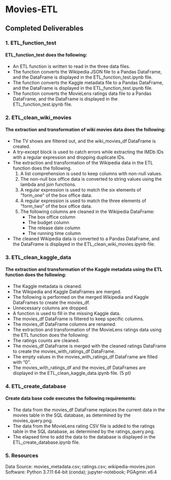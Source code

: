 # Movies-ETL

## Completed Deliverables 
### 1. ETL_function_test
#### ETL_function_test does the following:
- An ETL function is written to read in the three data files.
- The function converts the Wikipedia JSON file to a Pandas DataFrame, and the DataFrame is displayed in the ETL_function_test.ipynb file.
- The function converts the Kaggle metadata file to a Pandas DataFrame, and the DataFrame is displayed in the ETL_function_test.ipynb file.
- The function converts the MovieLens ratings data file to a Pandas DataFrame, and the DataFrame is displayed in the ETL_function_test.ipynb file.

### 2. ETL_clean_wiki_movies
#### The extraction and transformation of wiki movies data does the following:
- The TV shows are filtered out, and the wiki_movies_df DataFrame is created.
- A try-except block is used to catch errors while extracting the IMDb IDs with a regular expression and dropping duplicate IDs.
- The extraction and transformation of the Wikipedia data in the ETL function does the following.
    1. A list comprehension is used to keep columns with non-null values.
    2. The non-null box office data is converted to string values using the lambda and join functions.
    3. A regular expression is used to match the six elements of "form_one" of the box office data.
    4. A regular expression is used to match the three elements of "form_two" of the box office data.
    5. The following columns are cleaned in the Wikipedia DataFrame:
        - The box office column
        - The budget column
        - The release date column
        - The running time column
- The cleaned Wikipedia data is converted to a Pandas DataFrame, and the DataFrame is displayed in the ETL_clean_wiki_movies.ipynb file.

### 3. ETL_clean_kaggle_data
#### The extraction and transformation of the Kaggle metadata using the ETL function does the following:
- The Kaggle metadata is cleaned.
- The Wikipedia and Kaggle DataFrames are merged.
- The following is performed on the merged Wikipedia and Kaggle DataFrames to create the movies_df.
- Unnecessary columns are dropped.
- A function is used to fill in the missing Kaggle data.
- The movies_df DataFrame is filtered to keep specific columns.
- The movies_df DataFrame columns are renamed.
- The extraction and transformation of the MovieLens ratings data using the ETL function does the following:
- The ratings counts are cleaned.
- The movies_df DataFrame is merged with the cleaned ratings DataFrame to create the movies_with_ratings_df DataFrame.
- The empty values in the movies_with_ratings_df DataFrame are filled with “0”.
- The movies_with_ratings_df and the movies_df DataFrames are displayed in the ETL_clean_kaggle_data.ipynb file. (5 pt)

### 4. ETL_create_database
#### Create data base code executes the following requirements:
- The data from the movies_df DataFrame replaces the current data in the movies table in the SQL database, as determined by the movies_query.png.
- The data from the MovieLens rating CSV file is added to the ratings table in the SQL database, as determined by the ratings_query.png.
- The elapsed time to add the data to the database is displayed in the ETL_create_database.ipynb file.

### 5. Resources
Data Source: movies_metadata.csv; ratings.csv; wikipedia-movies.json
Software: Python 3.7.11 64-bit (conda); jupyter-notebook; PGAgmin v6.4
